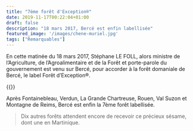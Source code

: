 ```yaml
---
title: "7ème forêt d'Exception®"
date: 2019-11-17T00:22:04+01:00
draft: false
description: "18 mars 2017, Bercé est enfin labellisée"
featured_image: '/images/chene-muriel.jpg'
tags: ["Remarquables"]
---
```


En cette matinée du 18 mars 2017, Stéphane LE FOLL, alors ministre de l’Agriculture, de l’Agroalimentaire et
de la Forêt et porte-parole du gouvernement est venu sur Bercé, pour accorder à la forêt domaniale de Bercé,
le label Forêt d’Exception®.

{{<youtube C7qTZ4ED83g>}}

Après Fontainebleau, Verdun, La Grande Chartreuse, Rouen, Val Suzon et Montagne de Reims, Bercé est enfin
la 7ème forêt labellisée.

> Dix autres forêts attendent encore de recevoir ce précieux sésame, dont une en Martinique. 